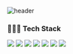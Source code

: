 ![header](https://capsule-render.vercel.app/api?type=waving&color=0:92fe9d,100:00c9ff)

<h3>👩🏻‍💻 Tech Stack</h3>

<img src="https://img.shields.io/badge/React-61DAFB?style-for-the-badge&logo=React&logoColor=white"/> <img src="https://img.shields.io/badge/Next.js-000000?style-for-the-badge&logo=Next.js&logoColor=white"/> <img src="https://img.shields.io/badge/TypeScript-3077C6?style-for-the-badge&logo=typescript&logoColor=f5f5f5"/> <img src="https://img.shields.io/badge/JavaScript-F7DF1E?style-for-the-badge&logo=JavaScript&logoColor=white"/> <img src="https://img.shields.io/badge/HTML5-E34F26?style-for-the-badge&logo=HTML5&logoColor=white"/> <img src="https://img.shields.io/badge/CSS3-1572B6?style-for-the-badge&logo=CSS3&logoColor=white"/> <img src="https://img.shields.io/badge/Scss-CC6699?style-for-the-badge&logo=Sass&logoColor=white"/>

